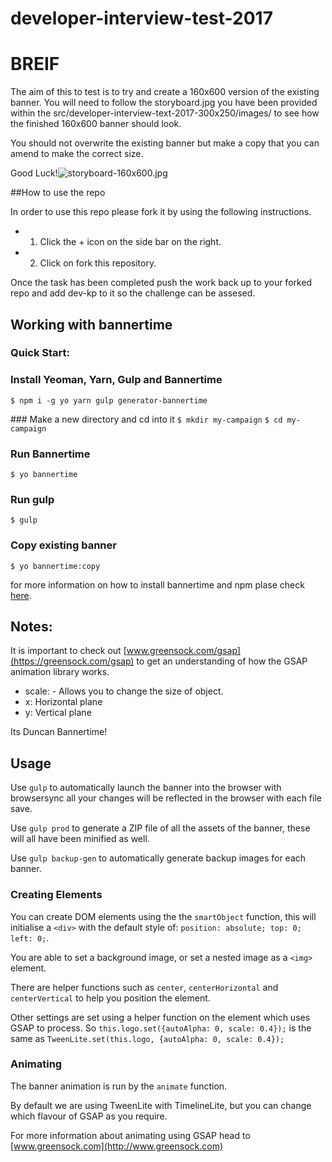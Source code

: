 # developer-interview-test-2017
# BREIF

The aim of this to test is to try and create a 160x600 version of the existing banner. You will need to follow the storyboard.jpg you have been provided within the src/developer-interview-text-2017-300x250/images/ to see how the finished 160x600 banner should look.

You should not overwrite the existing banner but make a copy that you can amend to make the correct size.

Good Luck!![storyboard-160x600.jpg](https://bitbucket.org/repo/x8Xo98z/images/970992812-storyboard-160x600.jpg)

##How to use the repo

In order to use this repo please fork it by using the following instructions.

* 1) Click the + icon on the side bar on the right. 
* 2) Click on fork this repository.

Once the task has been completed push the work back up to your forked repo and add dev-kp to it so the challenge can be assesed. 

## Working with bannertime
### Quick Start:

### Install Yeoman, Yarn, Gulp and Bannertime
`$ npm i -g yo yarn gulp generator-bannertime`

### Make a new directory and cd into it
`$ mkdir my-campaign`
`$ cd my-campaign`

### Run Bannertime
`$ yo bannertime`

### Run gulp
`$ gulp`

### Copy existing banner
`$ yo bannertime:copy`

for more information on how to install bannertime and npm plase check [here](https://bitbucket.org/zlalani/dev-init).

## Notes:
It is important to check out [www.greensock.com/gsap](https://greensock.com/gsap) to get an understanding of how the GSAP animation library works. 

* scale: - Allows you to change the size of object.
* x: Horizontal plane
* y: Vertical plane

Its Duncan Bannertime!

## Usage

Use `gulp` to automatically launch the banner into the browser with browsersync all your changes will be reflected in the browser with each file save.

Use `gulp prod` to generate a ZIP file of all the assets of the banner, these will all have been minified as well.

Use `gulp backup-gen` to automatically generate backup images for each banner.

### Creating Elements

You can create DOM elements using the the `smartObject` function, this will initialise a `<div>` with the default style of: `position: absolute; top: 0; left: 0;`.

You are able to set a background image, or set a nested image as a `<img>` element.

There are helper functions such as `center`, `centerHorizontal` and `centerVertical` to help you position the element.

Other settings are set using a helper function on the element which uses GSAP to process. So `this.logo.set({autoAlpha: 0, scale: 0.4});` is the same as `TweenLite.set(this.logo, {autoAlpha: 0, scale: 0.4});`

### Animating

The banner animation is run by the `animate` function.

By default we are using TweenLite with TimelineLite, but you can change which flavour of GSAP as you require.

For more information about animating using GSAP head to [www.greensock.com](http://www.greensock.com)